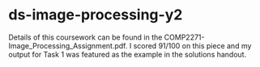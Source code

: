 # ds-image-processing-y2
Details of this coursework can be found in the COMP2271-Image_Processing_Assignment.pdf. I scored 91/100 on this piece and my output for Task 1 was featured as the example in the solutions handout.
